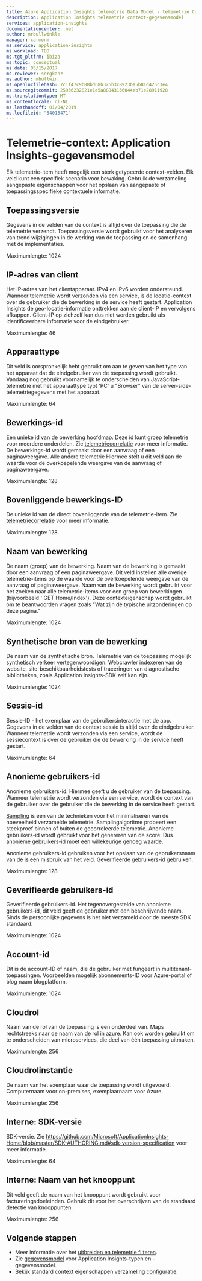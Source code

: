 ```yaml
---
title: Azure Application Insights telemetrie Data Model - telemetrie Context | Microsoft Docs
description: Application Insights telemetrie context-gegevensmodel
services: application-insights
documentationcenter: .net
author: mrbullwinkle
manager: carmonm
ms.service: application-insights
ms.workload: TBD
ms.tgt_pltfrm: ibiza
ms.topic: conceptual
ms.date: 05/15/2017
ms.reviewer: sergkanz
ms.author: mbullwin
ms.openlocfilehash: 7c1f47c9b88bd68b326b3c8923ba5b81d425c3e4
ms.sourcegitcommit: 25936232821e1e5a88843136044eb71e28911928
ms.translationtype: MT
ms.contentlocale: nl-NL
ms.lasthandoff: 01/04/2019
ms.locfileid: "54015471"
---
```

# <a name="telemetry-context-application-insights-data-model"></a>Telemetrie-context: Application Insights-gegevensmodel

Elk telemetrie-item heeft mogelijk een sterk getypeerde context-velden. Elk veld kunt een specifiek scenario voor bewaking. Gebruik de verzameling aangepaste eigenschappen voor het opslaan van aangepaste of toepassingsspecifieke contextuele informatie.


## <a name="application-version"></a>Toepassingsversie

Gegevens in de velden van de context is altijd over de toepassing die de telemetrie verzendt. Toepassingsversie wordt gebruikt voor het analyseren van trend wijzigingen in de werking van de toepassing en de samenhang met de implementaties.

Maximumlengte: 1024


## <a name="client-ip-address"></a>IP-adres van client

Het IP-adres van het clientapparaat. IPv4 en IPv6 worden ondersteund. Wanneer telemetrie wordt verzonden via een service, is de locatie-context over de gebruiker die de bewerking in de service heeft gestart. Application Insights de geo-locatie-informatie onttrekken aan de client-IP en vervolgens afkappen. Client-IP op zichzelf kan dus niet worden gebruikt als identificeerbare informatie voor de eindgebruiker. 

Maximumlengte: 46


## <a name="device-type"></a>Apparaattype

Dit veld is oorspronkelijk hebt gebruikt om aan te geven van het type van het apparaat dat de eindgebruiker van de toepassing wordt gebruikt. Vandaag nog gebruikt voornamelijk te onderscheiden van JavaScript-telemetrie met het apparaattype typt 'PC' u "Browser" van de server-side-telemetriegegevens met het apparaat.

Maximumlengte: 64


## <a name="operation-id"></a>Bewerkings-id

Een unieke id van de bewerking hoofdmap. Deze id kunt groep telemetrie voor meerdere onderdelen. Zie [telemetriecorrelatie](../../azure-monitor/app/correlation.md) voor meer informatie. De bewerkings-id wordt gemaakt door een aanvraag of een paginaweergave. Alle andere telemetrie Hiermee stelt u dit veld aan de waarde voor de overkoepelende weergave van de aanvraag of paginaweergave. 

Maximumlengte: 128


## <a name="parent-operation-id"></a>Bovenliggende bewerkings-ID

De unieke id van de direct bovenliggende van de telemetrie-item. Zie [telemetriecorrelatie](../../azure-monitor/app/correlation.md) voor meer informatie.

Maximumlengte: 128


## <a name="operation-name"></a>Naam van bewerking

De naam (groep) van de bewerking. Naam van de bewerking is gemaakt door een aanvraag of een paginaweergave. Dit veld instellen alle overige telemetrie-items op de waarde voor de overkoepelende weergave van de aanvraag of paginaweergave. Naam van de bewerking wordt gebruikt voor het zoeken naar alle telemetrie-items voor een groep van bewerkingen (bijvoorbeeld ' GET Home/Index'). Deze contexteigenschap wordt gebruikt om te beantwoorden vragen zoals "Wat zijn de typische uitzonderingen op deze pagina."

Maximumlengte: 1024


## <a name="synthetic-source-of-the-operation"></a>Synthetische bron van de bewerking

De naam van de synthetische bron. Telemetrie van de toepassing mogelijk synthetisch verkeer vertegenwoordigen. Webcrawler indexeren van de website, site-beschikbaarheidstests of traceringen van diagnostische bibliotheken, zoals Application Insights-SDK zelf kan zijn.

Maximumlengte: 1024


## <a name="session-id"></a>Sessie-id

Sessie-ID - het exemplaar van de gebruikersinteractie met de app. Gegevens in de velden van de context sessie is altijd over de eindgebruiker. Wanneer telemetrie wordt verzonden via een service, wordt de sessiecontext is over de gebruiker die de bewerking in de service heeft gestart.

Maximumlengte: 64


## <a name="anonymous-user-id"></a>Anonieme gebruikers-id

Anonieme gebruikers-id. Hiermee geeft u de gebruiker van de toepassing. Wanneer telemetrie wordt verzonden via een service, wordt de context van de gebruiker over de gebruiker die de bewerking in de service heeft gestart.

[Sampling](../../azure-monitor/app/sampling.md) is een van de technieken voor het minimaliseren van de hoeveelheid verzamelde telemetrie. Samplingalgoritme probeert een steekproef binnen of buiten de gecorreleerde telemetrie. Anonieme gebruikers-id wordt gebruikt voor het genereren van de score. Dus anonieme gebruikers-id moet een willekeurige genoeg waarde. 

Anonieme gebruikers-id gebruiken voor het opslaan van de gebruikersnaam van de is een misbruik van het veld. Geverifieerde gebruikers-id gebruiken.

Maximumlengte: 128


## <a name="authenticated-user-id"></a>Geverifieerde gebruikers-id

Geverifieerde gebruikers-id. Het tegenovergestelde van anonieme gebruikers-id, dit veld geeft de gebruiker met een beschrijvende naam. Sinds de persoonlijke gegevens is het niet verzameld door de meeste SDK standaard.

Maximumlengte: 1024


## <a name="account-id"></a>Account-id

Dit is de account-ID of naam, die de gebruiker met fungeert in multitenant-toepassingen. Voorbeelden mogelijk abonnements-ID voor Azure-portal of blog naam blogplatform.

Maximumlengte: 1024


## <a name="cloud-role"></a>Cloudrol

Naam van de rol van de toepassing is een onderdeel van. Maps rechtstreeks naar de naam van de rol in azure. Kan ook worden gebruikt om te onderscheiden van microservices, die deel van één toepassing uitmaken.

Maximumlengte: 256


## <a name="cloud-role-instance"></a>Cloudrolinstantie

De naam van het exemplaar waar de toepassing wordt uitgevoerd. Computernaam voor on-premises, exemplaarnaam voor Azure.

Maximumlengte: 256


## <a name="internal-sdk-version"></a>Interne: SDK-versie

SDK-versie. Zie https://github.com/Microsoft/ApplicationInsights-Home/blob/master/SDK-AUTHORING.md#sdk-version-specification voor meer informatie.

Maximumlengte: 64


## <a name="internal-node-name"></a>Interne: Naam van het knooppunt

Dit veld geeft de naam van het knooppunt wordt gebruikt voor factureringsdoeleinden. Gebruik dit voor het overschrijven van de standaard detectie van knooppunten.

Maximumlengte: 256


## <a name="next-steps"></a>Volgende stappen

- Meer informatie over het [uitbreiden en telemetrie filteren](../../azure-monitor/app/api-filtering-sampling.md).
- Zie [gegevensmodel](data-model.md) voor Application Insights-typen en -gegevensmodel.
- Bekijk standard context eigenschappen verzameling [configuratie](../../azure-monitor/app/configuration-with-applicationinsights-config.md#telemetry-initializers-aspnet).
